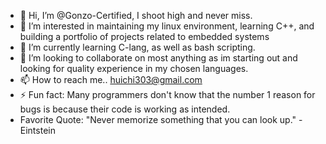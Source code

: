 - 👋 Hi, I’m @Gonzo-Certified, I shoot high and never miss.
- 👀 I’m interested in maintaining my linux environment, learning C++, and building a portfolio of projects related to embedded systems
- 🌱 I’m currently learning C-lang, as well as bash scripting.
- 💞️ I’m looking to collaborate on most anything as im starting out and looking for quality experience in my chosen languages.
- 📫 How to reach me.. huichi303@gmail.com
- ⚡ Fun fact: Many programmers don't know that the number 1 reason for bugs is because their code is working as intended.
- Favorite Quote: "Never memorize something that you can look up." -Eintstein 

<!---
Gonzo-Certified/Gonzo-Certified is a ✨ special ✨ repository because its `README.md` (this file) appears on your GitHub profile.
You can click the Preview link to take a look at your changes.
--->
